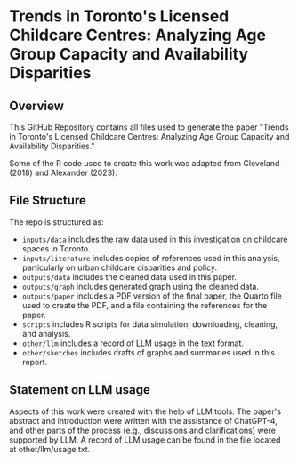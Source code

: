 # Trends in Toronto's Licensed Childcare Centres: Analyzing Age Group Capacity and Availability Disparities

## Overview

This GitHub Repository contains all files used to generate the paper "Trends in Toronto's Licensed Childcare Centres: Analyzing Age Group Capacity and Availability Disparities."

Some of the R code used to create this work was adapted from Cleveland (2018) and Alexander (2023).

## File Structure

The repo is structured as:

- `inputs/data` includes the raw data used in this investigation on childcare spaces in Toronto.
- `inputs/literature` includes copies of references used in this analysis, particularly on urban childcare disparities and policy.
- `outputs/data` includes the cleaned data used in this paper.
- `outputs/graph` includes generated graph using the cleaned data.
- `outputs/paper` includes a PDF version of the final paper, the Quarto file used to create the PDF, and a file containing the references for the paper.
- `scripts` includes R scripts for data simulation, downloading, cleaning, and analysis.
- `other/llm` includes a record of LLM usage in the text format.
- `other/sketches` includes drafts of graphs and summaries used in this report.

## Statement on LLM usage

Aspects of this work were created with the help of LLM tools. The paper's abstract and introduction were written with the assistance of ChatGPT-4, and other parts of the process (e.g., discussions and clarifications) were supported by LLM. A record of LLM usage can be found in the file located at other/llm/usage.txt.
